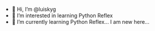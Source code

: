 - 👋 Hi, I’m @luiskyg
- 👀 I’m interested in learning Python Reflex
- 🌱 I’m currently learning Python Reflex...
I am new here...


<!---
luiskyg/luiskyg is a ✨ special ✨ repository because its `README.md` (this file) appears on your GitHub profile.
You can click the Preview link to take a look at your changes.
--->
